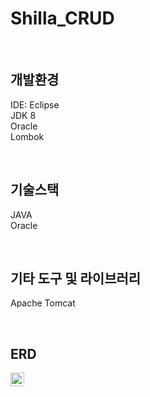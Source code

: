 # Shilla_CRUD

<br/>

<h2>
  개발환경
</h2>
<p>
  IDE: Eclipse <br/>
  JDK 8 <br/>
  Oracle <br/>
  Lombok
</p>

<br/>

<h2>
  기술스택
</h2>
<p>
  JAVA <br/>
  Oracle
</p>

<br/>

<h2>
  기타 도구 및 라이브러리
</h2>
<p>
  Apache Tomcat
</p>

<br/>

<h2>
  ERD
</h2>
<p>
  <img  src="![erd](https://github.com/KimKwangje/Shilla_CRUD/assets/143483634/c6ed78a7-914d-4d58-9b07-8793401e4cd9)" alt="#" width="22px" />
</p>

<br/>


